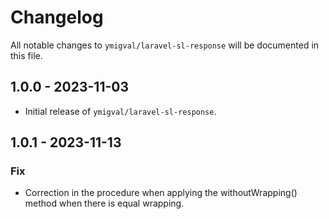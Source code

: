 # Changelog

All notable changes to `ymigval/laravel-sl-response` will be documented in this file.

## 1.0.0 - 2023-11-03

- Initial release of `ymigval/laravel-sl-response`.

## 1.0.1 - 2023-11-13
### Fix
- Correction in the procedure when applying the withoutWrapping() method when there is equal wrapping.
